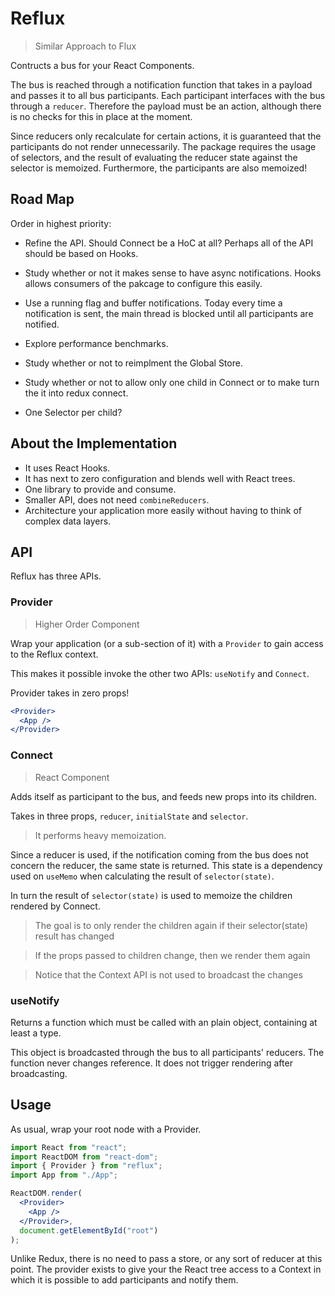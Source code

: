 # Reflux

> Similar Approach to Flux

Contructs a bus for your React Components.

The bus is reached through a notification function that takes in a payload and passes it to all bus participants. Each participant interfaces with the bus through a `reducer`. Therefore the payload must be an action, although there is no checks for this in place at the moment.

Since reducers only recalculate for certain actions, it is guaranteed that the participants do not render unnecessarily. The package requires the usage of selectors, and the result of evaluating the reducer state against the selector is memoized. Furthermore, the participants are also memoized!

## Road Map

Order in highest priority:

- Refine the API. Should Connect be a HoC at all? Perhaps all of the API should be based on Hooks.

- Study whether or not it makes sense to have async notifications. Hooks allows consumers of the pakcage to configure this easily.

- Use a running flag and buffer notifications. Today every time a notification is sent, the main thread is blocked until all participants are notified.

- Explore performance benchmarks.

- Study whether or not to reimplment the Global Store.

- Study whether or not to allow only one child in Connect or to make turn the it into redux connect.

- One Selector per child?

## About the Implementation

- It uses React Hooks.
- It has next to zero configuration and blends well with React trees.
- One library to provide and consume.
- Smaller API, does not need `combineReducers`.
- Architecture your application more easily without having to think of complex data layers.

## API

Reflux has three APIs.

### Provider

> Higher Order Component

Wrap your application (or a sub-section of it) with a `Provider` to gain access to the Reflux context.

This makes it possible invoke the other two APIs: `useNotify` and `Connect`.

Provider takes in zero props!

```jsx
<Provider>
  <App />
</Provider>
```

### Connect

> React Component

Adds itself as participant to the bus, and feeds new props into its children.

Takes in three props, `reducer`, `initialState` and `selector`.

> It performs heavy memoization.

Since a reducer is used, if the notification coming from the bus does not concern the reducer, the same state is returned. This state is a dependency used on `useMemo` when calculating the result of `selector(state)`.

In turn the result of `selector(state)` is used to memoize the children rendered by Connect.

> The goal is to only render the children again if their selector(state) result has changed

> If the props passed to children change, then we render them again

> Notice that the Context API is not used to broadcast the changes

### useNotify

Returns a function which must be called with an plain object, containing at least a type.

This object is broadcasted through the bus to all participants' reducers. The function never changes reference. It does not trigger rendering after broadcasting.

## Usage

As usual, wrap your root node with a Provider.

```jsx
import React from "react";
import ReactDOM from "react-dom";
import { Provider } from "reflux";
import App from "./App";

ReactDOM.render(
  <Provider>
    <App />
  </Provider>,
  document.getElementById("root")
);
```

Unlike Redux, there is no need to pass a store, or any sort of reducer at this point. The provider exists to give your the React tree access to a Context in which it is possible to add participants and notify them.
